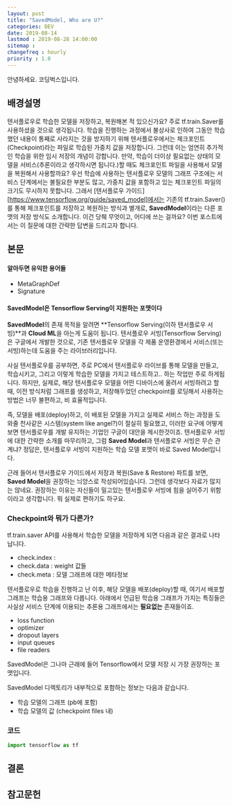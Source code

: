 ```yaml
---
layout: post
title: "SavedModel, Who are U?"
categories: DEV
date: 2019-08-14
lastmod : 2019-08-28 14:00:00
sitemap :
changefreq : hourly
priority : 1.0
---
```




안녕하세요. 코딩벅스입니다.   



## 배경설명

 텐서플로우로 학습한 모델을 저장하고, 복원해본 적 있으신가요? 주로 tf.train.Saver를 사용하셨을 것으로 생각됩니다. 학습을 진행하는 과정에서 불상사로 인하여 그동안 학습했던 내용이 통째로 사라지는 것을 방지하기 위해 텐서플로우에서는 체크포인트(Checkpoint)라는 파일로 학습된 가중치 값을 저장합니다. 그런데 이는 엄연히 추가적인 학습을 위한 임시 저장의 개념이 강합니다. 만약, 학습이 더이상 필요없는 상태의 모델을 서비스(추론이라고 생각하시면 됩니다.)할 때도 체크포인트 파일을 사용해서 모델을 복원해서 사용할까요? 우선 학습에 사용하는 텐서플로우 모델의 그래프 구조에는 서비스 단계에서는 불필요한 부분도 많고, 가중치 값을 포함하고 있는 체크포인트 파일의 크기도 무시하지 못합니다. 그래서 [텐서플로우 가이드][https://www.tensorflow.org/guide/saved_model]에서는 기존의 tf.train.Saver()를 통해 체크포인트를 저장하고 복원하는 방식과 별개로, **SavedModel**이라는 다른 포맷의 저장 방식도 소개합니다.  이건 당췌 무엇이고, 어디에 쓰는 걸까요? 이번 포스트에서는 이 질문에 대한 간략한 답변을 드리고자 합니다. 



## 본문



#### 알아두면 유익한 용어들

* MetaGraphDef
* Signature



#### SavedModel은 Tensorflow Serving이 지원하는 포맷이다



 **SavedModel**의 존재 목적을 알려면 **Tensorflow Serving(이하 텐서플로우 서빙)**과 **Cloud ML**을 아는게 도움이 됩니다. 텐서플로우 서빙(Tensorflow Serving)은 구글에서 개발한 것으로, 기존 텐서플로우 모델을 각 제품 운영환경에서 서비스(또는 서빙)하는데 도움을 주는 라이브러리입니다. 

 사실 텐서플로우를 공부하면, 주로 PC에서 텐서플로우 라이브를 통해 모델을 만들고, 학습시키고, 그리고 이렇게 학습한 모델을 가지고 테스트하고.. 하는 작업만 주로 하게됩니다. 하지만, 실제로, 해당 텐서플로우 모델을 어떤 디바이스에 올려서 서빙하려고 할 때, 이전 방식처럼 그래프를 생성하고, 저장해두었던 checkpoint를 로딩해서 사용하는 방법은 너무 불편하고, 비 효율적입니다. 

 즉, 모델을 배포(deploy)하고, 이 배포된 모델을 가지고 실제로 서비스 하는 과정을 도와줄 천사같은 시스템(system like angel?)이 절실히 필요했고, 이러한 요구에 어떻게 보면 텐서플로우를 개발 유지하는 기업인 구글이 대안을 제시한것이죠. 텐서플로우 서빙에 대한 간략한 소개를 마무리하고, 그럼 **Saved Model**과 텐서플로우 서빙은 무슨 관계냐? 정답은, 텐서플로우 서빙이 지원하는 학습 모델 포맷이 바로 Saved Model입니다. 

 근래 들어서 텐서플로우 가이드에서 저장과 복원(Save & Restore) 파트를 보면, **Saved Model**을 권장하는 늬앙스로 작성되어있습니다. 그런데 생각보다 자료가 많지는 않네요. 권장하는 이유는 자신들이 밀고있는 텐서플로우 서빙에 힘을 실어주기 위함이라고 생각합니다. 뭐 실제로 편하기도 하구요. 





### Checkpoint와 뭐가 다른가?

 tf.train.saver API를 사용해서 학습한 모델을 저장하게 되면 다음과 같은 결과로 나타납니다. 

* check.index : 
* check.data : weight 값들
* check.meta : 모델 그래프에 대한 메타정보









 텐서플로우로 학습을 진행하고 난 이후, 해당 모델을 배포(deploy)할 때, 여기서 배포할 그래프는 학습용 그래프와  다릅니다. 아래에서 언급된 학습용 그래프가 가지는 특징들은 사실상 서비스 단계에 이용되는 추론용 그래프에서는 **필요없는** 존재들이죠.

* loss function
* optimizer
* dropout layers
* input queues
* file readers



 SavedModel은 그나마 근래에 들어 Tensorflow에서 모델 저장 시 가장 권장하는 포맷입니다. 

SavedModel 디렉토리가 내부적으로 포함하는 정보는 다음과 같습니다. 

* 학습 모델의 그래프 (pb에 포함)
* 학습 모델의 값 (checkpoint files 내)



### 코드

~~~python
import tensorflow as tf
~~~







## 결론







## 참고문헌

[1]:https://bcho.tistory.com/tag/savedmodel "조대협의 블로그"
[2]: https://www.tensorflow.org/guide/saved_model "텐서플로우 공식 가이드"
